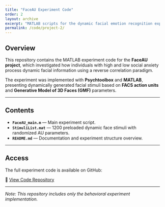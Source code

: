 ```yaml
---
title: "FaceAU Experiment Code"
order: 2
layout: archive
excerpt: "MATLAB scripts for the dynamic facial emotion recognition experiment based on FACS and GMF."
permalink: /code/project-2/
---
```


## Overview

This repository contains the MATLAB experiment code for the **FaceAU project**, which investigated how individuals with high and low social anxiety process dynamic facial information using a reverse correlation paradigm.

The experiment was implemented with **Psychtoolbox** and **MATLAB**, presenting dynamically generated facial stimuli based on **FACS action units** and **Generative Model of 3D Faces (GMF)** parameters.

---

## Contents

- **`FaceAU_main.m`** — Main experiment script.  
- **`StimuliList.mat`** — 1200 preloaded dynamic face stimuli with randomized AU parameters. 
- **`README.md`** — Documentation and experiment structure overview.

---

## Access

The full experiment code is available on GitHub:

🔗 [View Code Repository](https://github.com/QihaoJoyHe/FaceAU)

---

*Note: This repository includes only the behavioral experiment implementation.*
